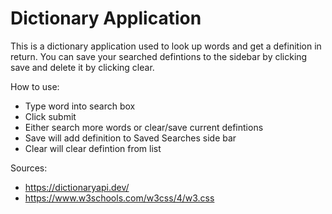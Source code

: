 # Dictionary Application

This is a dictionary application used to look up words and get a definition in return. You can save your searched defintions to the sidebar by clicking save and delete it by clicking clear.

How to use:
- Type word into search box
- Click submit
- Either search more words or clear/save current defintions
- Save will add definition to Saved Searches side bar
- Clear will clear defintion from list

Sources:
- https://dictionaryapi.dev/
- https://www.w3schools.com/w3css/4/w3.css
